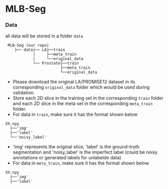 # MLB-Seg

### Data 
all data will be stored in a folder ```data``` 
```
 MLB-Seg (our repo)
    ├── data├── LA├──train
            |     ├──meta_train
            |     └──original_data
            └── Prostate├──train
                        ├──meta_train
                        └──original_data
```
* Please download the original LA/PROMISE12 dataset in its corresponding ```original_data``` folder which would be used during validation.
* Store each 2D slice in the training set in the corresponding ```train``` folder and each 2D slice in the meta set in the corresponding ```meta_train``` folder.
* For data in ```train```, make sure it has the format shown below
```
XX.npy
  ├──'img'
  ├──'label'
  └──'noisy_label'
```
* 'img' represents the original slice, 'label' is the ground-truth segmentation and 'noisy_label' is the imperfect label (could be noisy annotations or generated labels for unlabelde data)
* For data in ```meta_train```, make sure it has the format shown below
```
XX.npy
  ├──'img'
  ├──'label'
```
